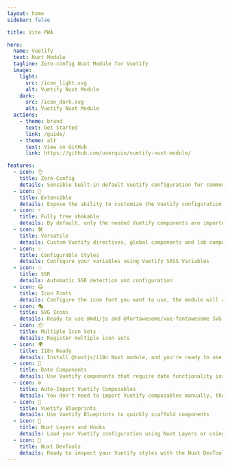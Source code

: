 ```yaml
---
layout: home
sidebar: false

title: Vite PWA

hero:
  name: Vuetify
  text: Nuxt Module
  tagline: Zero-config Nuxt Module for Vuetify
  image:
    light:
      src: /icon_light.svg
      alt: Vuetify Nuxt Module
    dark:
      src: /icon_dark.svg
      alt: Vuetify Nuxt Module
  actions:
    - theme: brand
      text: Get Started
      link: /guide/
    - theme: alt
      text: View on GitHub
      link: https://github.com/userquin/vuetify-nuxt-module/

features:
  - icon: 👌
    title: Zero-Config
    details: Sensible built-in default Vuetify configuration for common use cases
  - icon: 🔌
    title: Extensible
    details: Expose the ability to customize the Vuetify configuration via Nuxt Plugin Hooks
  - icon: ⚡
    title: Fully tree shakable
    details: By default, only the needed Vuetify components are imported
  - icon: 🛠️
    title: Versatile
    details: Custom Vuetify directives, global components and lab components
  - icon: ✨
    title: Configurable Styles
    details: Configure your variables using Vuetify SASS Variables
  - icon: 💥
    title: SSR
    details: Automatic SSR detection and configuration
  - icon: 😃
    title: Icon Fonts
    details: Configure the icon font you want to use, the module will automatically import it for you using CDN or local dependencies
  - icon: 🎭
    title: SVG Icons
    details: Ready to use @mdi/js and @fortawesome/vue-fontawesome SVG icons packs
  - icon: 📦
    title: Multiple Icon Sets
    details: Register multiple icon sets
  - icon: 🌍
    title: I18n Ready
    details: Install @nuxtjs/i18n Nuxt module, and you're ready to use Vuetify internationalization features
  - icon: 📆
    title: Date Components
    details: Use Vuetify components that require date functionality installing and configuring one of the @date-io adapters
  - icon: ⚙️
    title: Auto-Import Vuetify Composables
    details: You don't need to import Vuetify composables manually, they are automatically imported for you
  - icon: 🎨
    title: Vuetify Blueprints
    details: Use Vuetify Blueprints to quickly scaffold components
  - icon: 🔩
    title: Nuxt Layers and Hooks
    details: Load your Vuetify configuration using Nuxt Layers or using a custom module via custom Nuxt Hook
  - icon: 👀
    title: Nuxt DevTools
    details: Ready to inspect your Vuetify styles with the Nuxt DevTools
---
```

